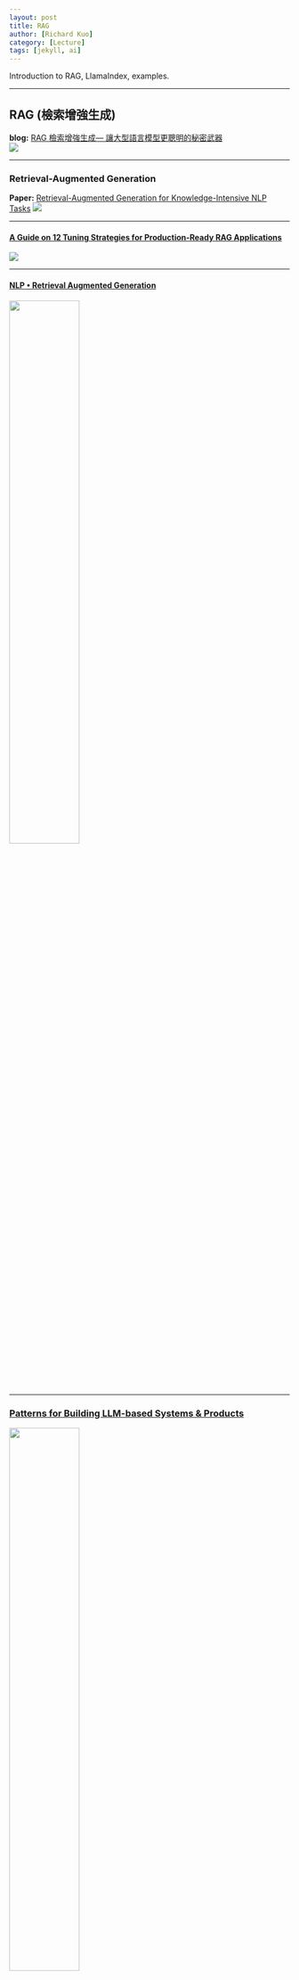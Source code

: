 ```yaml
---
layout: post
title: RAG
author: [Richard Kuo]
category: [Lecture]
tags: [jekyll, ai]
---
```


Introduction to RAG, LlamaIndex, examples.

---
## RAG (檢索增強生成)
**blog:** [RAG 檢索增強生成— 讓大型語言模型更聰明的秘密武器](https://blog.infuseai.io/rag-retrieval-augmented-generation-introduction-a5854cb6393e)<br>
![](https://blogs.mathworks.com/deep-learning/files/2024/01/rag.png)

---
### Retrieval-Augmented Generation
**Paper:** [Retrieval-Augmented Generation for Knowledge-Intensive NLP Tasks](https://arxiv.org/abs/2005.11401)
![](https://eugeneyan.com/assets/rag.jpg)

---
#### [A Guide on 12 Tuning Strategies for Production-Ready RAG Applications](https://towardsdatascience.com/a-guide-on-12-tuning-strategies-for-production-ready-rag-applications-7ca646833439#156e)
![](https://miro.medium.com/v2/resize:fit:720/format:webp/1*tT14GpYfEMSqCjnt2UQOGQ.png)

---
#### [NLP • Retrieval Augmented Generation](https://aman.ai/primers/ai/RAG/)
<p><img width="50%" height="50%" src="https://aman.ai/primers/ai/assets/RAG/4.png"></p>

---
### [Patterns for Building LLM-based Systems & Products](https://eugeneyan.com/writing/llm-patterns/)
<p><img width="50%" height="50%" src="https://eugeneyan.com/assets/llm-patterns-og.png"></p>

---
#### [Fusion-in-Decoder (FiD)](https://arxiv.org/abs/2007.01282)
![](https://eugeneyan.com/assets/fid.jpg)

---
#### [Retrieval-Enhanced Transformer (RETRO)](https://arxiv.org/abs/2112.04426)
![](https://eugeneyan.com/assets/retro.jpg)

---
#### [Internet-augmented LMs](https://arxiv.org/abs/2203.05115)
![](https://eugeneyan.com/assets/internet-llm.jpg)

---
#### [Overview of RAG for CodeT5+](https://arxiv.org/abs/2305.07922)
![](https://eugeneyan.com/assets/codet5.jpg)

---
#### [Hypothetical document embeddings (HyDE)](https://arxiv.org/abs/2212.10496)
![](https://eugeneyan.com/assets/hyde.jpg)

---
### LLM Embedder
**Paper:** [Retrieve Anything To Augment Large Language Models](https://arxiv.org/abs/2310.07554)<br>
**Code:** [https://github.com/FlagOpen/FlagEmbedding](https://github.com/FlagOpen/FlagEmbedding)<br>
**Kaggle:** [https://www.kaggle.com/code/rkuo2000/llm-flagembedding](https://www.kaggle.com/code/rkuo2000/llm-flagembedding)<br>
![](https://substackcdn.com/image/fetch/w_1456,c_limit,f_webp,q_auto:good,fl_progressive:steep/https%3A%2F%2Fsubstack-post-media.s3.amazonaws.com%2Fpublic%2Fimages%2F2a4e4265-7dab-4c5d-b14f-5dfd1b270e75_746x735.png)
![](https://github.com/FlagOpen/FlagEmbedding/raw/master/FlagEmbedding/llm_embedder/imgs/llm-embedder.png)

---
### LM-Cocktail
**Paper:** [LM-Cocktail: Resilient Tuning of Language Models via Model Merging](https://arxiv.org/abs/2311.13534)<br>
**Code:** [https://github.com/FlagOpen/FlagEmbedding/tree/master/LM_Cocktail](https://github.com/FlagOpen/FlagEmbedding/tree/master/LM_Cocktail)<br>

---
### EAGLE-LLM
3X faster for LLM<br>
**Blog:** [EAGLE: Lossless Acceleration of LLM Decoding by Feature Extrapolation](https://sites.google.com/view/eagle-llm)<br>
**Code:** [https://github.com/SafeAILab/EAGLE](https://github.com/SafeAILab/EAGLE)<br>
**Kaggle:** [https://www.kaggle.com/code/rkuo2000/eagle-llm](https://www.kaggle.com/code/rkuo2000/eagle-llm)<br>

---
### Purple Llama CyberSecEval
**Paper:** [Purple Llama CyberSecEval: A Secure Coding Benchmark for Language Models](https://arxiv.org/abs/2312.04724)<br>
**Code:** [CybersecurityBenchmarks](https://github.com/facebookresearch/PurpleLlama/tree/main/CybersecurityBenchmarks)<br>
[meta-llama/LlamaGuard-7b](https://huggingface.co/meta-llama/LlamaGuard-7b)<br>
<table>
<tr><th>           </th><th>Our Test Set (Prompt)</th><th>OpenAI Mod</th><th>ToxicChat</th><th>Our Test Set (Response)</th></tr>
<tr><td>Llama-Guard</td><td>0.945</td><td>0.847</td><td>0.626</td><td>0.953</td></tr>
<tr><td>OpenAI API</td><td>	0.764</td><td>0.856</td><td>0.588</td><td>0.769</td></tr>
<tr><td>Perspective API</td><td>0.728</td><td>0.787</td><td>0.532</td><td>0.699</td></tr>
</table>

---
## GraphRAG
**Blog:** [從 RAG 到 GraphRAG：透過圖譜節點關係增強回應精確度](https://idataagent.com/2024/05/06/from-rag-to-graphrag-enhance-response-accuracy-through-graph-node-relationships/)<br>
![](https://miro.medium.com/v2/resize:fit:786/format:webp/0*22VVg9YOaqHLRJ0-)

**Blog:** [GraphRAG: Unlocking LLM discovery on narrative private data)](https://www.microsoft.com/en-us/research/blog/graphrag-unlocking-llm-discovery-on-narrative-private-data/)<br>

**Paper:** [From Local to Global: A Graph RAG Approach to Query-Focused Summarization](https://arxiv.org/pdf/2404.16130)<br>
**Code:** <br>
* [GraphRAG Accelerator](https://github.com/Azure-Samples/graphrag-accelerator)
* [GraphRAG Library](https://github.com/microsoft/graphrag)

---
### HippoRAG
**Paper:** [HippoRAG: Neurobiologically Inspired Long-Term Memory for Large Language Models](https://arxiv.org/abs/2405.14831)<br>
**Code:** [https://github.com/OSU-NLP-Group/HippoRAG](https://github.com/OSU-NLP-Group/HippoRAG)<br>
![](https://github.com/OSU-NLP-Group/HippoRAG/raw/main/images/hook_figure.png)

---
## Frameworks

### [LlamaIndex](https://www.llamaindex.ai/)
**Code:** [https://github.com/run-llama/llama_index](https://github.com/run-llama/llama_index)<br>
**Docs:** [](https://docs.llamaindex.ai/en/stable/)<br>
![](https://docs.llamaindex.ai/en/stable/_static/getting_started/basic_rag.png)
```
import os

os.environ["REPLICATE_API_TOKEN"] = "YOUR_REPLICATE_API_TOKEN"

from llama_index.core import Settings, VectorStoreIndex, SimpleDirectoryReader
from llama_index.embeddings.huggingface import HuggingFaceEmbedding
from llama_index.llms.replicate import Replicate
from transformers import AutoTokenizer

# set the LLM
llama2_7b_chat = "meta/llama-2-7b-chat:8e6975e5ed6174911a6ff3d60540dfd4844201974602551e10e9e87ab143d81e"
Settings.llm = Replicate(
    model=llama2_7b_chat,
    temperature=0.01,
    additional_kwargs={"top_p": 1, "max_new_tokens": 300},
)

# set tokenizer to match LLM
Settings.tokenizer = AutoTokenizer.from_pretrained(
    "NousResearch/Llama-2-7b-chat-hf"
)

# set the embed model
Settings.embed_model = HuggingFaceEmbedding(
    model_name="BAAI/bge-small-en-v1.5"
)

documents = SimpleDirectoryReader("YOUR_DATA_DIRECTORY").load_data()
index = VectorStoreIndex.from_documents(
    documents,
)
```
```
query_engine = index.as_query_engine()
query_engine.query("YOUR_QUESTION")
```
By default, data is stored in-memory. To persist to disk (under ./storage):<br>
```
index.storage_context.persist()
```

**Kaggle:** [https://www.kaggle.com/code/rkuo2000/llm-llamaindex](https://www.kaggle.com/code/rkuo2000/llm-llamaindex)

---
## Applications

### [RAG using LlamaIndex framework to build a simple chatbot, to Q&A a bunch of documents](https://abvijaykumar.medium.com/prompt-engineering-retrieval-augmented-generation-rag-cd63cdc6b00)
![](https://miro.medium.com/v2/resize:fit:720/format:webp/1*PL-HZqYOdczK4PoZjEPlKQ.png)

---
### [RAG with MATLAB](https://blogs.mathworks.com/deep-learning/2024/01/22/large-language-models-with-matlab/)
![](https://blogs.mathworks.com/deep-learning/files/2024/01/LLMs_recording.gif)

---
### [Building RAG-based LLM Applications for Production](https://www.anyscale.com/blog/a-comprehensive-guide-for-building-rag-based-llm-applications-part-1)
**[https://github.com/ray-project/llm-applications/blob/main/notebooks/rag.ipynb](https://github.com/ray-project/llm-applications/blob/main/notebooks/rag.ipynb)**<br>
(1)將外部文件做分塊(chunking)再分詞(tokenize)轉成token<br>
(2)利用嵌入模型，將token做嵌入(embeds)運算，轉成向量，儲存至向量資料庫(Vector Database)並索引(Indexes)<br>
(3)用戶提出問題，向量資料庫將問題字串轉成向量(利用前一個步驟的嵌入模型)，再透過餘弦(Cosine)相似度或歐氏距離演算法來搜尋資料庫裡的近似資料<br>
(4)將用戶的問題、資料庫查詢結果一起放進Prompt(提示)，交由LLM推理出最終答案<br>
以上是基本的RAG流程，利用Langchain或LlamaIndex或Haystack之類的應用程式開發框架，大概用不到一百行的程式碼就能做掉(含LLM的裝載)。<br>

Anyscale剛剛發布的一篇精彩好文，裡頭介紹了很多提升RAG成效的高段技巧，內容包括：<br>
🚀從頭開始建構基於RAG的LLM應用程式。<br>
🚀 在具有不同運算資源的多個工作人員之間擴展主要工作負載（載入、分塊、嵌入、索引、服務等）。<br>
🚀評估應用程式的不同配置，以最佳化每個元件（例如retrieval_score）和整體效能（quality_score）。<br>
🚀 透過開源和閉源LLM實作混合代理路由方法，以建立效能最佳且最具成本效益的應用程式。<br>
🚀以高擴展性與高可用性的方式為應用程式提供服務。<br>
🚀了解微調、提示工程、詞彙搜尋(lexical search)、重新排名、資料飛輪(data flywheel)等方法如何影響應用程式的效能。<br>

---
### CRAG
**Paper:** [Corrective Retrieval Augmented Generation](https://arxiv.org/abs/2401.15884)
**Blog:** [CRAG: 檢索增強生成的糾錯機制 - 提升大型語言模型問答精確度](https://ithelp.ithome.com.tw/articles/10348884)<br>
![](https://i.imgur.com/oWhiZHb.png)
**Code:** [https://github.com/HuskyInSalt/CRAG](https://github.com/HuskyInSalt/CRAG)<br>

---
### TAG (Table-Augmented Generation)
**Blog:** [Goodbye, Text2SQL: Why Table-Augmented Generation (TAG) is the Future of AI-Driven Data Queries!](https://ai.plainenglish.io/goodbye-text2sql-why-table-augmented-generation-tag-is-the-future-of-ai-driven-data-queries-892e24e06922)<br>
**Code:** [https://github.com/TAG-Research/TAG-Bench](https://github.com/TAG-Research/TAG-Bench)<br>
![](https://github.com/TAG-Research/TAG-Bench/raw/main/assets/tag.png)

<br>
<br>

*This site was last updated {{ site.time | date: "%B %d, %Y" }}.*

